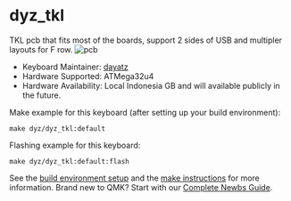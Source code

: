 # dyz_tkl

TKL pcb that fits most of the boards, support 2 sides of USB and multipler layouts for F row.
![pcb](https://i.imgur.com/5OYWF0M.jpg)

-   Keyboard Maintainer: [dayatz](https://github.com/dayatz)
-   Hardware Supported: ATMega32u4
-   Hardware Availability: Local Indonesia GB and will available publicly in the future.

Make example for this keyboard (after setting up your build environment):

    make dyz/dyz_tkl:default

Flashing example for this keyboard:

    make dyz/dyz_tkl:default:flash

See the [build environment setup](https://docs.qmk.fm/#/getting_started_build_tools) and the [make instructions](https://docs.qmk.fm/#/getting_started_make_guide) for more information. Brand new to QMK? Start with our [Complete Newbs Guide](https://docs.qmk.fm/#/newbs).
